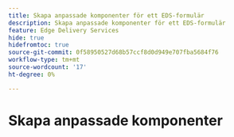 ```yaml
---
title: Skapa anpassade komponenter för ett EDS-formulär
description: Skapa anpassade komponenter för ett EDS-formulär
feature: Edge Delivery Services
hide: true
hidefromtoc: true
source-git-commit: 0f58950527d68b57ccf8d0d949e707fba5684f76
workflow-type: tm+mt
source-wordcount: '17'
ht-degree: 0%

---
```



# Skapa anpassade komponenter



